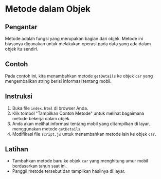 # Metode dalam Objek

## Pengantar
Metode adalah fungsi yang merupakan bagian dari objek. Metode ini biasanya digunakan untuk melakukan operasi pada data yang ada dalam objek itu sendiri.

## Contoh
Pada contoh ini, kita menambahkan metode `getDetails` ke objek `car` yang mengembalikan string berisi informasi tentang mobil.

## Instruksi
1. Buka file `index.html` di browser Anda.
2. Klik tombol "Tampilkan Contoh Metode" untuk melihat bagaimana metode bekerja dalam objek.
3. Anda akan melihat informasi tentang mobil yang ditampilkan di layar, menggunakan metode `getDetails`.
4. Modifikasi file `script.js` untuk menambahkan metode lain ke objek `car`.

## Latihan
- Tambahkan metode baru ke objek `car` yang menghitung umur mobil berdasarkan tahun saat ini.
- Panggil metode tersebut dan tampilkan hasilnya di layar.
